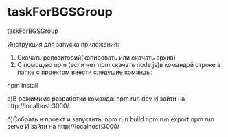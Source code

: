 # taskForBGSGroup
taskForBGSGroup

Инструкция для запуска приложения:
1) Скачать репозиторий(копировать или скачать архив)
2) С помощью npm (если нет npm скачать node.js)в командой строке в папке с проектом ввести следущие команды:

npm install

a)В режимиме разработки команда: 
npm run dev 
И зайти на http://localhost:3000/  

б)Собрать и проект и запустить:
npm run build
npm run export
npm run serve
И зайти на http://localhost:3000/ 
